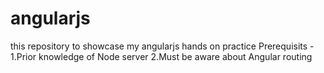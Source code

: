 # angularjs
this repository to showcase my angularjs hands on practice
Prerequisits - 
1.Prior knowledge of Node server
2.Must be aware about Angular routing

